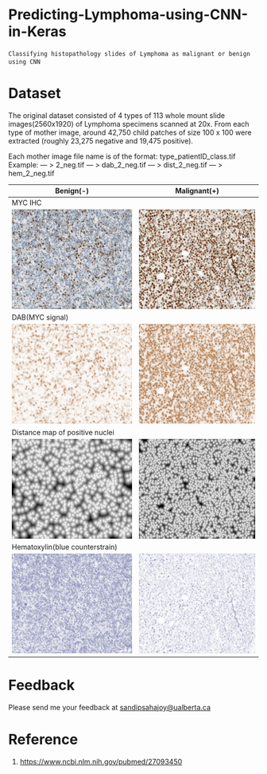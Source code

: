 # Predicting-Lymphoma-using-CNN-in-Keras
```
Classifying histopathology slides of Lymphoma as malignant or benign using CNN
```
Dataset
==========
The original dataset consisted of 4 types of 113 whole mount slide images(2560x1920) of Lymphoma specimens scanned at 20x. From each type of mother image, around 42,750 child patches of size 100 x 100 were extracted (roughly 23,275 negative and 19,475 positive). 

Each mother image file name is of the format: type_patientID_class.tif 
Example:
— > 2_neg.tif
— > dab_2_neg.tif 
— > dist_2_neg.tif 
— > hem_2_neg.tif

| Benign(-)  | Malignant(+)|
|------------|-------------|
| MYC IHC |
| <img src="/readme/2_neg.jpg" height="200" width="300" > | <img src="/readme/7_pos.jpg" height="200" width="300" >  |
| DAB(MYC signal) |
| <img src="/readme/dab_2_neg.jpg" height="200" width="300" > | <img src="/readme/dab_7_pos.jpg" height="200" width="300" >  |
| Distance map of positive nuclei  |
| <img src="/readme/dist_2_neg.jpg" height="200" width="300" > | <img src="/readme/dist_7_pos.jpg" height="200" width="300" >  |
| Hematoxylin(blue counterstrain) |
| <img src="/readme/hem_2_neg.jpg" height="200" width="300" > | <img src="/readme/hem_7_pos.jpg" height="200" width="300" >  |












Feedback
==========
Please send me your feedback at sandipsahajoy@ualberta.ca

Reference
==========
1. https://www.ncbi.nlm.nih.gov/pubmed/27093450
